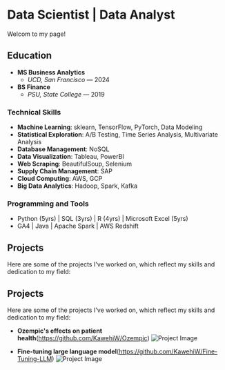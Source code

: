 # Data Scientist | Data Analyst
Welcom to my page!


## Education
- **MS Business Analytics**
  - *UCD, San Francisco* — 2024
- **BS Finance**
  - *PSU, State College* — 2019

### Technical Skills
- **Machine Learning**: sklearn, TensorFlow, PyTorch, Data Modeling
- **Statistical Exploration**: A/B Testing, Time Series Analysis, Multivariate Analysis
- **Database Management**: NoSQL
- **Data Visualization**: Tableau, PowerBI
- **Web Scraping**: BeautifulSoup, Selenium
- **Supply Chain Management**: SAP
- **Cloud Computing**: AWS, GCP
- **Big Data Analytics**: Hadoop, Spark, Kafka

### Programming and Tools
- Python (5yrs) | SQL (3yrs) | R (4yrs) | Microsoft Excel (5yrs)
- GA4 | Java | Apache Spark | AWS Redshift


## Projects
Here are some of the projects I've worked on, which reflect my skills and dedication to my field:
## Projects
Here are some of the projects I've worked on, which reflect my skills and dedication to my field:

- **Ozempic's effects on patient health**(https://github.com/KawehiW/Ozempic)
![Project Image](/assets/Ozempic.webp)

- **Fine-tuning large language model**(https://github.com/KawehiW/Fine-Tuning-LLM)
![Project Image](/assets/LLM.webp)


